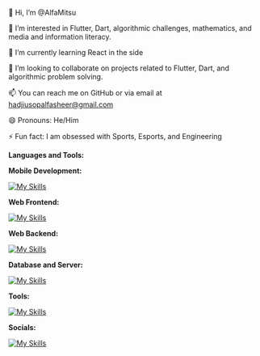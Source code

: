 👋 Hi, I’m @AlfaMitsu

👀 I’m interested in Flutter, Dart, algorithmic challenges, mathematics, and media and information literacy.

🌱 I’m currently learning React in the side

💞️ I’m looking to collaborate on projects related to Flutter, Dart, and algorithmic problem solving.

📫 You can reach me on GitHub or via email at hadjiusopalfasheer@gmail.com

😄 Pronouns: He/Him

⚡ Fun fact: I am obsessed with Sports, Esports, and Engineering

**Languages and Tools:**

  **Mobile Development:** 

   [![My Skills](https://skillicons.dev/icons?i=dart,flutter,firebase,supabase)](https://skillicons.dev)
   
  **Web Frontend:** 
  
   [![My Skills](https://skillicons.dev/icons?i=html,css,js,ts,react,astro,tailwind)](https://skillicons.dev)

   **Web Backend:** 
  
   [![My Skills](https://skillicons.dev/icons?i=go)](https://skillicons.dev)

   **Database and Server:** 
  
   [![My Skills](https://skillicons.dev/icons?i=postgres,postman)](https://skillicons.dev)

   **Tools:** 

   [![My Skills](https://skillicons.dev/icons?i=vscode,github,git,bitbucket,discord,autocad,figma)](https://skillicons.dev)

   **Socials:** 

   [![My Skills](https://skillicons.dev/icons?i=twitter,instagram,gmail,linkedin)](https://skillicons.dev)
